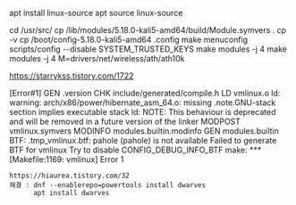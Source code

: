 
apt install linux-source
apt source linux-source

cd /usr/src/<kernel-source>
cp /lib/modules/5.18.0-kali5-amd64/build/Module.symvers .
cp -v cp /boot/config-5.18.0-kali5-amd64 .config
make menuconfig
scripts/config --disable SYSTEM_TRUSTED_KEYS
make modules -j 4
make modules -j 4 M=drivers/net/wireless/ath/ath10k


https://starrykss.tistory.com/1722


[Error#1]
  GEN     .version
  CHK     include/generated/compile.h
  LD      vmlinux.o
ld: warning: arch/x86/power/hibernate_asm_64.o: missing .note.GNU-stack section implies executable stack
ld: NOTE: This behaviour is deprecated and will be removed in a future version of the linker
  MODPOST vmlinux.symvers
  MODINFO modules.builtin.modinfo
  GEN     modules.builtin
BTF: .tmp_vmlinux.btf: pahole (pahole) is not available
Failed to generate BTF for vmlinux
Try to disable CONFIG_DEBUG_INFO_BTF
make: *** [Makefile:1169: vmlinux] Error 1

```
https://hiaurea.tistory.com/32
해결 : dnf --enablerepo=powertools install dwarves
      apt install dwarves
```
